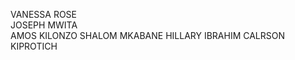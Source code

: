 VANESSA ROSE         
                                 JOSEPH MWITA                         
                                                                AMOS KILONZO
                                                                                             SHALOM MKABANE
                                                                                                                              HILLARY IBRAHIM
                                                                                                                                                        CALRSON KIPROTICH
